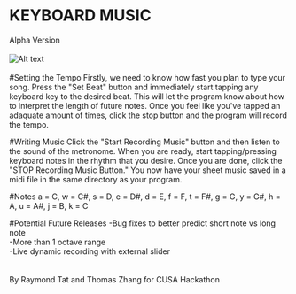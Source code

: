 # KEYBOARD MUSIC
Alpha Version
<BR><BR>
![Alt text](http://vantutors.org/thomas/Cover.jpg "Picture not available")
<br><br>
#Setting the Tempo
Firstly, we need to know how fast you plan to type your song. Press the "Set Beat" button and immediately start tapping any keyboard key to the desired beat. This will let the program know about how to interpret the length of future notes. Once you feel like you've tapped an adaquate amount of times, click the stop button and the program will record the tempo.

#Writing Music
Click the "Start Recording Music" button and then listen to the sound of the metronome. When you are ready, start tapping/pressing keyboard notes in the rhythm that you desire. Once you are done, click the "STOP Recording Music Button." You now have your sheet music saved in a midi file in the same directory as your program.

#Notes
a = C, w = C#, s = D, e = D#, d = E, f = F, t = F#, g = G, y = G#, h = A, u = A#, j = B, k = C

#Potential Future Releases
-Bug fixes to better predict short note vs long note <br>
-More than 1 octave range <br>
-Live dynamic recording with external slider<br>
<br><br>
By Raymond Tat and Thomas Zhang for CUSA Hackathon
